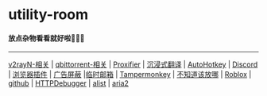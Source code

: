 # utility-room

#### 放点杂物看看就好啦🤣🤣🤣
---------
[v2rayN-相关](/v2rayN/README.md) | [qbittorrent-相关](/qbittorrent-皮肤/README.md) | [Proxifier](/Proxifier/README.md) | [沉浸式翻译](/沉浸式翻译/README.md) | [AutoHotkey](/AutoHotkey/README.md) | [Discord](/Discord/README.md) | [浏览器插件](/浏览器插件) | [广告屏蔽](/广告拦截/README.md) |[临时邮箱](/临时邮箱/README.md) | [Tampermonkey](/Tampermonkey/README.md) | [不知道该放哪](/不知道该放哪/README.md) | [Roblox](/Roblox/README.md) | [github](/github/README.md) | [HTTPDebugger](/HTTPDebugger/README.md) | [alist](/alist/) | [aria2](/aria2/README.md)